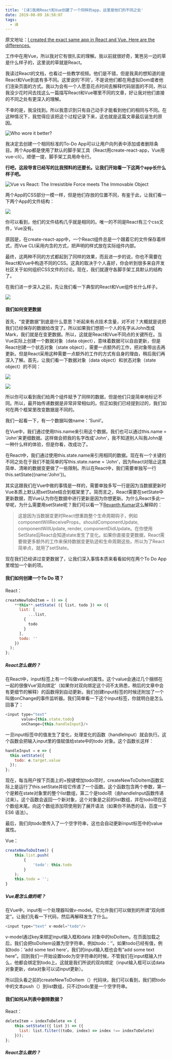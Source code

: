 ```yaml
---
title: '[译]我用React和Vue创建了一个同样的app，这里是他们的不同之处'
date: 2019-08-09 16:58:07
tags:
  - 译
---
```


原文地址：[I created the exact same app in React and Vue. Here are the differences.](https://medium.com/javascript-in-plain-english/i-created-the-exact-same-app-in-react-and-vue-here-are-the-differences-e9a1ae8077fd)

工作中在用Vue，所以我对它有很扎实的理解。我以前就很好奇，篱笆另一边的草是什么样子的，这里说的草就是React。

我读过React的文档，也看过一些教学视频。他们是不错，但是我真的想知道的是React和Vue到底有多不同。这里说的‘不同’，不是说他们都在用虚拟Dom或者他们渲染页面的方式。我以为会有一个人愿意花点时间去解释代码层面的不同，所以我没少花时间去找这么一篇描写React和Vue哪里不同的文章，好让我对他们直接的不同之处有更深入的理解。
<!-- more -->
不幸的是，我没找到。所以我意识到只有自己动手才能看到他们的相同与不同。在这种情况下，我觉得应该把这个过程记录下来，这也就是这篇文章最后诞生的原因。

![Who wore it better?](https://miro.medium.com/max/700/1*WRzDZndJCduHwqgOpWmbhQ.png)

我决定去创建一个相同标准的To-Do App可以让用户向列表中添加或者删除条目。两个App都是使用了默认的脚手架工具（React用create-react-app，Vue用vue-cli）。顺便一提，脚手架工具用命令行。

**行吧，这段导言已经写的比我预料的还要长。让我们开始看一下这两个app长什么样子吧。**

![Vue vs React: The Irresistible Force meets The Immovable Object](https://miro.medium.com/max/1266/1*mJ-qdNqldpgae2U5oS0qDg.png)

两个App的CSS部分一模一样，但是他们存放的位置不同，有鉴于此，让我们看一下两个App的文件结构：

![](https://miro.medium.com/max/700/1*rahCwWEIXM7Wblk4L9ExYA.png)

你可以看到，他们的文件结构几乎就是相同的。唯一的不同是React有三个css文件，Vue没有。

原因是，在create-react-app中，一个React组件总是一个跟着它的文件保存着样式，而Vue CLI采用内含的方式，把声明的样式放在实际组件内部。

最终，这两种不同的方式都起到了同样的效果，而且进一步的说，你也不需要在React和Vue中构造不同的CSS。这真的取决于个人喜好，你会听到很多来自开发社区关于如何组织CSS文件的讨论。现在，我们就遵守各脚手架工具默认的结构了。

在我们进一步深入之前，先让我们看一下典型的React和Vue组件长什么样子。

![](https://miro.medium.com/max/1000/1*yQS8va-QXM2poiP-RqasOw.png)

#### 我们如何变更数据

首先，“变更数据”到底是什么意思？听起来有点技术含量，对不对？大概就是说把我们已经保存的数据给改变了。所以如果我们想把一个人的名字从John改成Mark，我们就是在变更数据。所以，这就是React和Vue不同点的关键所在。当Vue实际上创建一个数据对象（data object），意味着数据可以自由更新，但是React创建一个状态对象（state object），需要一点额外的工作，把对象带出去再更新。但是React采用这种需要一点额外的工作的方式有自身的理由，稍后我们再深入了解。首先，让我们看一下数据对象（data object）和状态对象（state object）的不同：

![](https://miro.medium.com/max/301/1*b9BjPHgneHv2K6ZYlAoe8A.png)

![](https://miro.medium.com/max/292/1*asy_vlGoZgtA3sAA7Dw4CA.png)

所以你可以看到我们给两个组件赋予了同样的数据，但是他们只是简单地标记不同。所以，最开始传递数据是非常非常相似的。但正如我们已经提到过的，我们如何在两个框架里改变数据是不同的。

我们一起看一下，有一个数据叫做name：‘Sunil’。

在Vue中，我们通过使用this.name来引用这个数据。我们也可以通过this.name = 'John'来更细数据。这样做会把我的名字改成'John'，我不知道别人叫我John是一种什么样的体验，但是你看，改成功了。

在React中，我们通过使用this.state.name来引用相同的数据。现在有一个关键的不同之处在于我们不能简单的写this.state.name = 'John'，因为React对阻止这类简单、清晰的数据变更做了一些限制。所以在React中，我们需要单独写一行this.setState({name:'John'})。

其实这跟我们在Vue中做的事情是一样的，需要单独多写一行是因为当数据更新时Vue本质上默认把setState结合到框架里了。简而言之，React需要在setState中更新数据，而Vue认为你在数据中进行更新是因为你想更新。为什么React多此一举呢，为什么需要用setState呢？我们可以看一下[Revanth Kumar](https://medium.com/@revanth0212)这么解释的：

> 这是因为当数据变更时React想重跑整个生命周期钩子，例如componentWillReceiveProps，shouldComponentUpdate, componentWillUpdate, render, componentDidUpdate。在你使用SetState后React会知道state发生了变化。如果你直接变更数据，React需要做更多额外的工作来保持数据变更轨迹和生命周期这些。所以为了React简单点，就用了setState。

现在我们已经讲过变更数据了，让我们深入事情本质来看看如何在两个To Do App里增加一个新的项。

#### 我们如何创建一个To Do 项？

React：

```javascript
createNewToDoItem = () => {
    **this**.setState( ({ list, todo }) => ({
      list: [
          ...list,
        {
          todo
        }
      ],
      todo: ''
    })
  );
};
```

##### React怎么做的？

在React中，input标签上有一个叫做value的属性。这个value会通过几个捆绑在一起的很像Vue‘双向绑定’（如果你对双向绑定这个词不太熟悉，稍后的文章中会有更细节的解释）的函数得到自动更新。我们创建input标签的时候还附加了一个叫做onChange的事件监听器。我们简单看一下这个input标签，你就明白是怎么回事了：

```javascript
<input type="text" 
       value={this.state.todo} 
       onChange={this.handleInput}/>
```

一旦input标签中的值发生了变化，处理变化的函数（handleInput）就会执行。这个函数会把输入input里的值赋值给state中的todo 对象。这个函数长这样：

```javascript
handleInput = e => {
  this.setState({
    todo: e.target.value
  });
};
```

现在，每当用户按下页面上的+按键增加todo项时，createNewToDoItem函数实际上是运行了this.setState并给它传递了一个函数。这个函数包含两个参数，第一个是赖在state对象里的整个list数组，第二个是todo项（由handleInput函数传递过来）。这个函数会返回一个新对象，这个对象是之前的list数组，并在todo项在这个数组末尾。向这个数组添加项使用到了展开语法（如果你不熟悉的话，百度一下ES6 语法）。

最后，我们向todo里传入了一个空字符串，这也会自动更新input标签中的value属性。

Vue：

```javascript
createNewToDoItem() {
    this.list.push(
        {
            'todo': this.todo
        }
    );
    this.todo = '';
}
```

##### Vue是怎么做的呢？

在Vue中，input有一个处理器叫做v-model。它允许我们可以做到的所谓“双向绑定”。让我们先看一下代码，然后再解释发生了什么。

```javascript
<input type="text" v-model="todo"/>
```

v-model通过key来绑定input输入框和data 对象中的toDoItem。在页面加载之后，我们会把toDoItem设置为空字符串，例如todo：‘’。如果todo已经有值，例如todo：‘add some text here’，我们的input输入框也会有“add some text here”。回到我们一开始设置todo为空字符串的时候，不管我们在input框输入什么，他都会绑定到todo上。这就是我们所说的双向绑定（input输入框可以试data对象更新，data对象可以试input更新）。

所以回头看之前的createNewToDoItem（）代码块，我们可以看到，我们把todo中的文本push（）到list数组，只不过todo里是一个空字符串。

#### 我们如何从列表中删除数据？

React：

```javascript
deleteItem = indexToDelete => {
    this.setState(({ list }) => ({
      list: list.filter((toDo, index) => index !== indexToDelete)
    }));
};
```

##### React怎么做的？

